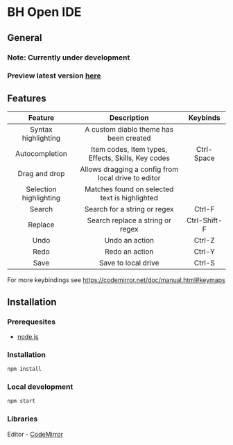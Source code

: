 # BH Open IDE

## General

### Note: Currently under development

### Preview latest version [here](https://bh-open-ide.herokuapp.com/)

## Features

|         Feature        |                     Description                     |   Keybinds   |
|:----------------------:|:---------------------------------------------------:|:------------:|
| Syntax highlighting    | A custom diablo theme has been created              |              |
| Autocompletion         | Item codes, Item types, Effects, Skills, Key codes  | Ctrl-Space   |
| Drag and drop          | Allows dragging a config from local drive to editor |              |
| Selection highlighting | Matches found on selected text is highlighted       |              |
| Search                 | Search for a string or regex                        | Ctrl-F       |
| Replace                | Search replace a string or regex                    | Ctrl-Shift-F |
| Undo                   | Undo an action                                      | Ctrl-Z       |
| Redo                   | Redo an action                                      | Ctrl-Y       |
| Save                   | Save to local drive                                 | Ctrl-S       |

For more keybindings see https://codemirror.net/doc/manual.html#keymaps

## Installation

### Prerequesites

* [node.js](https://nodejs.org/)

### Installation

```bash
npm install
```

### Local development

```bash
npm start
```

### Libraries

Editor - [CodeMirror](https://codemirror.net/)


